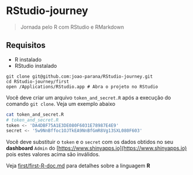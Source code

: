 # RStudio-journey

> Jornada pelo R com RStudio e RMarkdown

## Requisitos

* R instalado
* RStudio instalado

```
git clone git@github.com:joao-parana/RStudio-journey.git
cd RStudio-journey/first
open /Applications/RStudio.app # Abra o projeto no RStudio
```


Você deve criar um arquivo `token_and_secret.R` após a execução do comando `git clone`. Veja um exemplo abaixo

```bash
cat token_and_secret.R 
# token_and_secret.R
token <- 'DA4DBF75A1E3DE080F6031E78987E4E9'
secret <- '5w9NnBffoc1OJTkEA9NnBfGmR8Vg13SXL080F603'
```
Você deve substituir o `token` e o `secret` com os dados obtidos no seu **dashboard** `Admin` do 
[https://www.shinyapps.io](https://www.shinyapps.io) pois estes valores acima são inválidos.

Veja [first/first-R-doc.md](first/first-R-doc.md) para detalhes sobre a linguagem **R**



